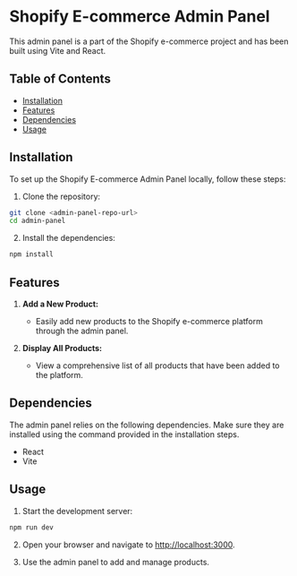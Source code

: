 # Shopify E-commerce Admin Panel

This admin panel is a part of the Shopify e-commerce project and has been built using Vite and React.

## Table of Contents
- [Installation](#installation)
- [Features](#features)
- [Dependencies](#dependencies)
- [Usage](#usage)

## Installation

To set up the Shopify E-commerce Admin Panel locally, follow these steps:

1. Clone the repository:

```bash
git clone <admin-panel-repo-url>
cd admin-panel
```

2. Install the dependencies:

```bash
npm install
```

## Features

1. **Add a New Product:**
   - Easily add new products to the Shopify e-commerce platform through the admin panel.

2. **Display All Products:**
   - View a comprehensive list of all products that have been added to the platform.

## Dependencies

The admin panel relies on the following dependencies. Make sure they are installed using the command provided in the installation steps.

- React
- Vite

## Usage

1. Start the development server:

```bash
npm run dev
```

2. Open your browser and navigate to [http://localhost:3000](http://localhost:3000).

3. Use the admin panel to add and manage products.

